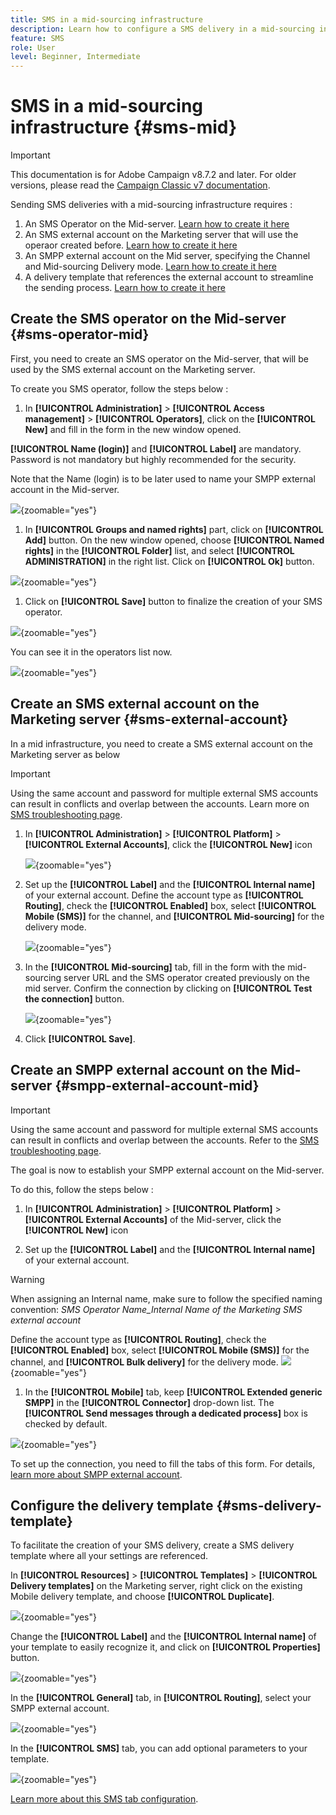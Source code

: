 ```yaml
---
title: SMS in a mid-sourcing infrastructure
description: Learn how to configure a SMS delivery in a mid-sourcing infrastructure
feature: SMS
role: User
level: Beginner, Intermediate
---
```


# SMS in a mid-sourcing infrastructure {#sms-mid}

>[!IMPORTANT]
>
>This documentation is for Adobe Campaign v8.7.2 and later.
For older versions, please read the [Campaign Classic v7 documentation](https://experienceleague.adobe.com/en/docs/campaign-classic/using/sending-messages/sending-messages-on-mobiles/sms-set-up/sms-set-up).

Sending SMS deliveries with a mid-sourcing infrastructure requires : 

1. An SMS Operator on the Mid-server. [Learn how to create it here](#sms-operator-mid)
1. An SMS external account on the Marketing server that will use the operaor created before. [Learn how to create it here](#sms-external-account)
1. An SMPP external account on the Mid server, specifying the Channel and Mid-sourcing Delivery mode. [Learn how to create it here](#smpp-external-account-mid)
1. A delivery template that references the external account to streamline the sending process. [Learn how to create it here](#sms-delivery-template)

## Create the SMS operator on the Mid-server {#sms-operator-mid}

First, you need to create an SMS operator on the Mid-server, that will be used by the SMS external account on the Marketing server.

To create you SMS operator, follow the steps below : 

1. In **[!UICONTROL Administration]** > **[!UICONTROL Access management]** > **[!UICONTROL Operators]**, click on the **[!UICONTROL New]** and fill in the form in the new window opened. 

**[!UICONTROL Name (login)]** and **[!UICONTROL Label]** are mandatory.
Password is not mandatory but highly recommended for the security.

Note that the Name (login) is to be later used to name your SMPP external account in the Mid-server.

![](assets/smsoperator_mid.png){zoomable="yes"}

1. In **[!UICONTROL Groups and named rights]** part, click on **[!UICONTROL Add]** button.
On the new window opened, choose **[!UICONTROL Named rights]** in the **[!UICONTROL Folder]** list, and select **[!UICONTROL ADMINISTRATION]** in the right list.
Click on **[!UICONTROL Ok]** button.

![](assets/smsoperator_rights.png){zoomable="yes"}

1. Click on **[!UICONTROL Save]** button to finalize the creation of your SMS operator. 

![](assets/smsoperator_save.png){zoomable="yes"}

You can see it in the operators list now.

![](assets/smsoperator_list.png){zoomable="yes"}

## Create an SMS external account on the Marketing server {#sms-external-account}

In a mid infrastructure, you need to create a SMS external account on the Marketing server as below

>[!IMPORTANT]
>
>Using the same account and password for multiple external SMS accounts can result in conflicts and overlap between the accounts. Learn more on [SMS troubleshooting page](smpp-connection.md#sms-troubleshooting). 

1. In **[!UICONTROL Administration]** > **[!UICONTROL Platform]** > **[!UICONTROL External Accounts]**, click the **[!UICONTROL New]** icon

    ![](assets/sms_extaccount.png){zoomable="yes"}

1. Set up the **[!UICONTROL Label]** and the **[!UICONTROL Internal name]** of your external account. Define the account type as **[!UICONTROL Routing]**, check the **[!UICONTROL Enabled]** box, select **[!UICONTROL Mobile (SMS)]** for the channel, and **[!UICONTROL Mid-sourcing]** for the delivery mode.

    ![](assets/mid_smsextaccount.png){zoomable="yes"}

1. In the **[!UICONTROL Mid-sourcing]** tab, fill in the form with the mid-sourcing server URL and the SMS operator created previously on the mid server.
Confirm the connection by clicking on **[!UICONTROL Test the connection]** button.

    ![](assets/midtab_smsextaccount.png){zoomable="yes"}

1. Click **[!UICONTROL Save]**.

## Create an SMPP external account on the Mid-server {#smpp-external-account-mid}

>[!IMPORTANT]
>
>Using the same account and password for multiple external SMS accounts can result in conflicts and overlap between the accounts. Refer to the [SMS troubleshooting page](smpp-connection.md#sms-troubleshooting).

The goal is now to establish your SMPP external account on the Mid-server.

To do this, follow the steps below : 

1. In **[!UICONTROL Administration]** > **[!UICONTROL Platform]** > **[!UICONTROL External Accounts]** of the Mid-server, click the **[!UICONTROL New]** icon

1. Set up the **[!UICONTROL Label]** and the **[!UICONTROL Internal name]** of your external account. 

>[!WARNING]
>
>When assigning an Internal name, make sure to follow the specified naming convention:
*SMS Operator Name_Internal Name of the Marketing SMS external account* 

Define the account type as **[!UICONTROL Routing]**, check the **[!UICONTROL Enabled]** box, select **[!UICONTROL Mobile (SMS)]** for the channel, and **[!UICONTROL Bulk delivery]** for the delivery mode.
![](assets/mid_extaccount.png){zoomable="yes"}

1. In the **[!UICONTROL Mobile]** tab, keep **[!UICONTROL Extended generic SMPP]** in the **[!UICONTROL Connector]** drop-down list.
The **[!UICONTROL Send messages through a dedicated process]** box is checked by default.

![](assets/sms_extaccount_connector.png){zoomable="yes"}

To set up the connection, you need to fill the tabs of this form. For details, [learn more about SMPP external account](smpp-external-account.md#smpp-connection-settings).

## Configure the delivery template {#sms-delivery-template}

To facilitate the creation of your SMS delivery, create a SMS delivery template where all your settings are referenced.

In **[!UICONTROL Resources]** > **[!UICONTROL Templates]** > **[!UICONTROL Delivery templates]** on the Marketing server, right click on the existing Mobile delivery template, and choose **[!UICONTROL Duplicate]**.

![](assets/sms_template_duplicate.png){zoomable="yes"}

Change the **[!UICONTROL Label]** and the **[!UICONTROL Internal name]** of your template to easily recognize it, and click on **[!UICONTROL Properties]** button.

![](assets/sms_template_name.png){zoomable="yes"}

In the **[!UICONTROL General]** tab, in **[!UICONTROL Routing]**, select your SMPP external account. 

![](assets/mid_template.png){zoomable="yes"}

In the **[!UICONTROL SMS]** tab, you can add optional parameters to your template.

![](assets/sms_template_properties.png){zoomable="yes"}

[Learn more about this SMS tab configuration](sms-delivery-settings.md).